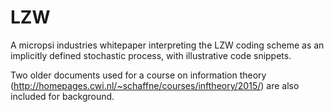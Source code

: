 # LZW
A micropsi industries whitepaper interpreting the LZW coding scheme as an implicitly defined stochastic process, with illustrative code snippets.

Two older documents used for a course on information theory (http://homepages.cwi.nl/~schaffne/courses/inftheory/2015/) are also included for background.